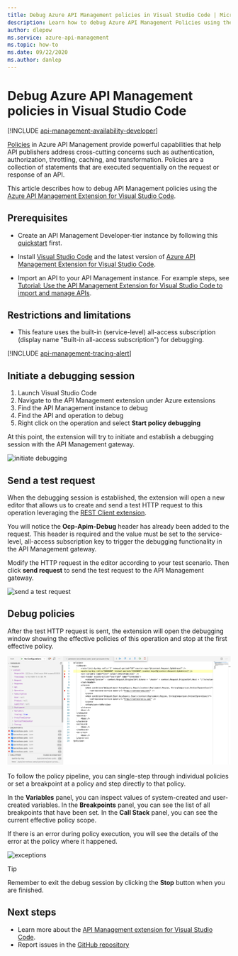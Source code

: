 ```yaml
---
title: Debug Azure API Management policies in Visual Studio Code | Microsoft Docs
description: Learn how to debug Azure API Management Policies using the Azure API Management Visual Studio Code extension
author: dlepow
ms.service: azure-api-management
ms.topic: how-to
ms.date: 09/22/2020
ms.author: danlep
---
```


# Debug Azure API Management policies in Visual Studio Code

[!INCLUDE [api-management-availability-developer](../../includes/api-management-availability-developer.md)]

[Policies](api-management-policies.md) in Azure API Management provide powerful capabilities that help API publishers address cross-cutting concerns such as authentication, authorization, throttling, caching, and transformation. Policies are a collection of statements that are executed sequentially on the request or response of an API. 

This article describes how to debug API Management policies using the [Azure API Management Extension for Visual Studio Code](https://marketplace.visualstudio.com/items?itemName=ms-azuretools.vscode-apimanagement). 

## Prerequisites

* Create an API Management Developer-tier instance by following this [quickstart](get-started-create-service-instance.md) first.

* Install [Visual Studio Code](https://code.visualstudio.com/) and the latest version of [Azure API Management Extension for Visual Studio Code](https://marketplace.visualstudio.com/items?itemName=ms-azuretools.vscode-apimanagement). 

* Import an API to your API Management instance. For example steps, see [Tutorial: Use the API Management Extension for Visual Studio Code to import and manage APIs](visual-studio-code-tutorial.md).

## Restrictions and limitations

* This feature uses the built-in (service-level) all-access subscription (display name "Built-in all-access subscription") for debugging. 

[!INCLUDE [api-management-tracing-alert](../../includes/api-management-tracing-alert.md)]

## Initiate a debugging session

1. Launch Visual Studio Code
2. Navigate to the API Management extension under Azure extensions
3. Find the API Management instance to debug
4. Find the API and operation to debug
5. Right click on the operation and select **Start policy debugging**

At this point, the extension will try to initiate and establish a debugging session with the API Management gateway.

![initiate debugging](media/api-management-debug-policies/initiate-debugging-session.png)

## Send a test request
When the debugging session is established, the extension will open a new editor that allows us to create and send a test HTTP request to this operation leveraging the [REST Client extension](https://marketplace.visualstudio.com/items?itemName=humao.rest-client).

You will notice the **Ocp-Apim-Debug** header has already been added to the request. This header is required and the value must be set to the service-level, all-access subscription key to trigger the debugging functionality in the API Management gateway.

Modify the HTTP request in the editor according to your test scenario. Then click **send request** to send the test request to the API Management gateway.

![send a test request](media/api-management-debug-policies/rest-client.png)

## Debug policies
After the test HTTP request is sent, the extension will open the debugging window showing the effective policies of this operation and stop at the first effective policy. 

![debug policies](media/api-management-debug-policies/main-window.png)

To follow the policy pipeline, you can single-step through individual policies or set a breakpoint at a policy and step directly to that policy. 

In the **Variables** panel, you can inspect values of system-created and user-created variables. In the **Breakpoints** panel, you can see the list of all breakpoints that have been set. In the **Call Stack** panel, you can see the current effective policy scope. 

If there is an error during policy execution, you will see the details of the error at the policy where it happened. 

![exceptions](media/api-management-debug-policies/exception.png)

> [!TIP]
> Remember to exit the debug session by clicking the **Stop** button when you are finished.


## Next steps

+ Learn more about the [API Management extension for Visual Studio Code](https://marketplace.visualstudio.com/items?itemName=ms-azuretools.vscode-apimanagement). 
+ Report issues in the [GitHub repository](https://github.com/Microsoft/vscode-apimanagement)
